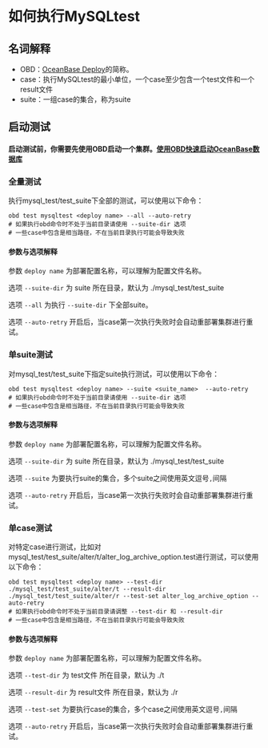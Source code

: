 # 如何执行MySQLtest

## 名词解释
- OBD：[OceanBase Deploy](https://github.com/oceanbase/obdeploy)的简称。
- case：执行MySQLtest的最小单位，一个case至少包含一个test文件和一个result文件
- suite：一组case的集合，称为suite


## 启动测试

#### __启动测试前，你需要先使用OBD启动一个集群。[使用OBD快速启动OceanBase数据库](https://github.com/oceanbase/obdeploy#%E5%BF%AB%E9%80%9F%E5%90%AF%E5%8A%A8-oceanbase-%E6%95%B0%E6%8D%AE%E5%BA%93)__

### 全量测试

执行mysql_test/test_suite下全部的测试，可以使用以下命令：

```shell
obd test mysqltest <deploy name> --all --auto-retry
# 如果执行obd命令时不处于当前目录请使用 --suite-dir 选项
# 一些case中包含是相当路径，不在当前目录执行可能会导致失败
```

#### 参数与选项解释
参数 `deploy name` 为部署配置名称，可以理解为配置文件名称。

选项 `--suite-dir` 为 suite 所在目录，默认为 ./mysql_test/test_suite

选项 `--all` 为执行 `--suite-dir` 下全部suite。

选项 `--auto-retry` 开启后，当case第一次执行失败时会自动重部署集群进行重试。

### 单suite测试

对mysql_test/test_suite下指定suite执行测试，可以使用以下命令：

```shell
obd test mysqltest <deploy name> --suite <suite_name>  --auto-retry
# 如果执行obd命令时不处于当前目录请使用 --suite-dir 选项
# 一些case中包含是相当路径，不在当前目录执行可能会导致失败
```

#### 参数与选项解释
参数 `deploy name` 为部署配置名称，可以理解为配置文件名称。

选项 `--suite-dir` 为 suite 所在目录，默认为 ./mysql_test/test_suite

选项 `--suite` 为要执行suite的集合，多个suite之间使用英文逗号`,`间隔

选项 `--auto-retry` 开启后，当case第一次执行失败时会自动重部署集群进行重试。

### 单case测试

对特定case进行测试，比如对mysql_test/test_suite/alter/t/alter_log_archive_option.test进行测试，可以使用以下命令：
```shell
obd test mysqltest <deploy name> --test-dir ./mysql_test/test_suite/alter/t --result-dir ./mysql_test/test_suite/alter/r --test-set alter_log_archive_option --auto-retry
# 如果执行obd命令时不处于当前目录请调整 --test-dir 和 --result-dir
# 一些case中包含是相当路径，不在当前目录执行可能会导致失败
```

#### 参数与选项解释
参数 `deploy name` 为部署配置名称，可以理解为配置文件名称。

选项 `--test-dir` 为 test文件 所在目录，默认为 ./t

选项 `--result-dir` 为 result文件 所在目录，默认为 ./r

选项 `--test-set` 为要执行case的集合，多个case之间使用英文逗号`,`间隔

选项 `--auto-retry` 开启后，当case第一次执行失败时会自动重部署集群进行重试。


